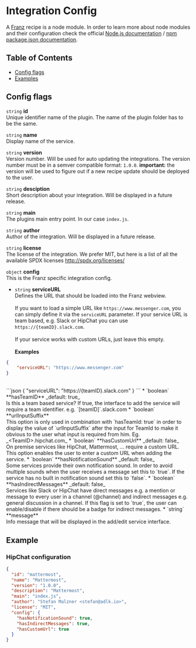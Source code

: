 # Integration Config

A [Franz](http://meetfranz.com) recipe is a node module. In order to learn more about node modules and their configuration check the official [Node.js documentation](https://nodejs.org/api/modules.html) / [npm package.json documentation](https://docs.npmjs.com/files/package.json).

## Table of Contents
* [Config flags](#user-content-config-flags)
* [Examples](#user-content-examples)

## Config flags

`string` **id**<br />
Unique identifier name of the plugin. The name of the plugin folder has to be the same.

`string` **name**<br />
Display name of the service.

`string` **version**<br />
Version number. Will be used for auto updating the integrations. The version number must be in a semver compatible format: `1.0.0`.
**important:** the version will be used to figure out if a new recipe update should be deployed to the user.

`string` **desciption**<br />
Short description about your integration. Will be displayed in a future release.

`string` **main**<br />
The plugins main entry point. In our case `index.js`.

`string` **author**<br />
Author of the integration. Will be displayed in a future release.

`string` **license**<br />
The license of the integration. We prefer MIT, but here is a list of all the available SPDX licenses http://spdx.org/licenses/

`object` **config**<br />
This is the Franz specific integration config.

* `string` **serviceURL**<br/>
Defines the URL that should be loaded into the Franz webview.
<br /><br />
If you want to load a simple URL like `https://www.messenger.com`, you can simply define it via the `serviceURL` parameter. If your service URL is team based, e.g. Slack or HipChat you can use `https://{teamID}.slack.com`.
<br /><br />
If your service works with custom URLs, just leave this empty.
<br /><br />
**Examples**
```json
{
    "serviceURL": "https://www.messenger.com"
}
```
<br />
```json
{
    "serviceURL": "https://{teamID}.slack.com"
}
```
* `boolean` **hasTeamID** _default: true_<br />
Is this a team based service? If true, the interface to add the service will require a team identifier. e.g. `[teamID]`.slack.com
* `boolean` **urlInputSuffix**<br />
This option is only used in combination with `hasTeamId: true` in order to display the value of `urlInputSuffix` after the input for TeamId to make it obvious to the user what input is required from him. Eg. _&lt;TeamID&gt;.hipchat.com_
* `boolean` **hasCustomUrl** _default: false_<br />
On premise services like HipChat, Mattermost, ... require a custom URL. This option enables the user to enter a custom URL when adding the service.
* `boolean` **hasNotificationSound** _default: false_<br />
Some services provide their own notification sound. In order to avoid multiple sounds when the user receives a message set this to `true`. If the service has no built in notification sound set this to `false`.
* `boolean` **hasIndirectMessages** _default: false_<br />
Services like Slack or HipChat have direct messages e.g. a mention or message to every user in a channel (@channel) and indirect messages e.g. general discussion in a channel. If this flag is set to `true`, the user can enable/disable if there should be a badge for indirect messages.
* `string` **message**<br />
Info message that will be displayed in the add/edit service interface.

## Example
### HipChat configuration
```json
{
  "id": "mattermost",
  "name": "Mattermost",
  "version": "1.0.0",
  "description": "Mattermost",
  "main": "index.js",
  "author": "Stefan Malzner <stefan@adlk.io>",
  "license": "MIT",
  "config": {
    "hasNotificationSound": true,
    "hasIndirectMessages": true,
    "hasCustomUrl": true
  }
}
```
